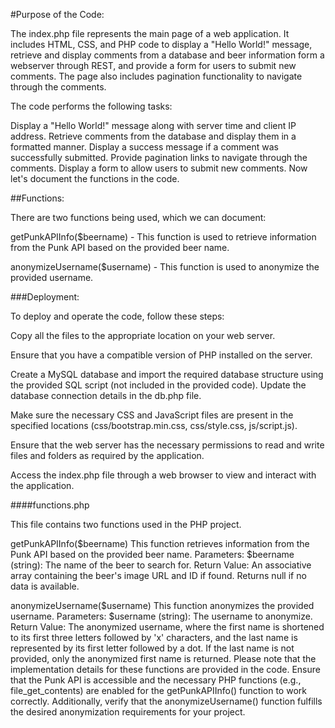 #Purpose of the Code:

The index.php file represents the main page of a web application. It includes HTML, CSS, and PHP code to display a "Hello World!" message, retrieve and display comments from a database and beer information form a webserver through REST, and provide a form for users to submit new comments. The page also includes pagination functionality to navigate through the comments.

The code performs the following tasks:

Display a "Hello World!" message along with server time and client IP address.
Retrieve comments from the database and display them in a formatted manner.
Display a success message if a comment was successfully submitted.
Provide pagination links to navigate through the comments.
Display a form to allow users to submit new comments.
Now let's document the functions in the code.

##Functions:

There are two functions being used, which we can document:

getPunkAPIInfo($beername) - This function is used to retrieve information from the Punk API based on the provided beer name.

anonymizeUsername($username) - This function is used to anonymize the provided username.

###Deployment:

To deploy and operate the code, follow these steps:

Copy all the files to the appropriate location on your web server.

Ensure that you have a compatible version of PHP installed on the server.

Create a MySQL database and import the required database structure using the provided SQL script (not included in the provided code). Update the database connection details in the db.php file.

Make sure the necessary CSS and JavaScript files are present in the specified locations (css/bootstrap.min.css, css/style.css, js/script.js).

Ensure that the web server has the necessary permissions to read and write files and folders as required by the application.

Access the index.php file through a web browser to view and interact with the application.

####functions.php

This file contains two functions used in the PHP project.

getPunkAPIInfo($beername)
This function retrieves information from the Punk API based on the provided beer name.
Parameters:
$beername (string): The name of the beer to search for.
Return Value:
An associative array containing the beer's image URL and ID if found.
Returns null if no data is available.

anonymizeUsername($username)
This function anonymizes the provided username.
Parameters:
$username (string): The username to anonymize.
Return Value:
The anonymized username, where the first name is shortened to its first three letters followed by 'x' characters, and the last name is represented by its first letter followed by a dot.
If the last name is not provided, only the anonymized first name is returned.
Please note that the implementation details for these functions are provided in the code. Ensure that the Punk API is accessible and the necessary PHP functions (e.g., file_get_contents) are enabled for the getPunkAPIInfo() function to work correctly. Additionally, verify that the anonymizeUsername() function fulfills the desired anonymization requirements for your project.
